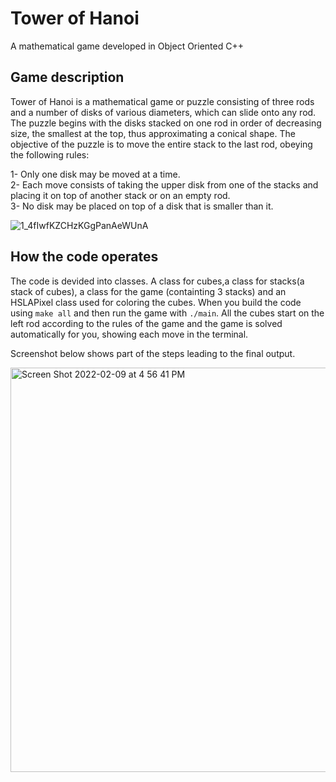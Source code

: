 # Tower of Hanoi
A mathematical game developed in Object Oriented C++

## Game description
Tower of Hanoi is a mathematical game or puzzle consisting of three rods and a number of disks of various diameters, which can slide onto any rod. The puzzle begins with the disks stacked on one rod in order of decreasing size, the smallest at the top, thus approximating a conical shape. The objective of the puzzle is to move the entire stack to the last rod, obeying the following rules:

1- Only one disk may be moved at a time.  
2- Each move consists of taking the upper disk from one of the stacks and placing it on top of another stack or on an empty rod.  
3- No disk may be placed on top of a disk that is smaller than it.  

![1_4fIwfKZCHzKGgPanAeWUnA](https://user-images.githubusercontent.com/36559536/153303587-4f897ccf-f222-4f35-b0c3-8c033d0e5fb3.gif)


## How the code operates
The code is devided into classes. A class for cubes,a class for stacks(a stack of cubes), a class for the game (containting 3 stacks) and an HSLAPixel class used for coloring the cubes.
When you build the code using `make all` and then run the game with `./main`. All the cubes start on the left rod according to the rules of the game and the game is solved automatically for you, showing each move in the terminal.  

Screenshot below shows part of the steps leading to the final output.

<img width="647" alt="Screen Shot 2022-02-09 at 4 56 41 PM" src="https://user-images.githubusercontent.com/36559536/153304746-06043df8-6a8f-4df4-bf06-c5eac8b60a7c.png">
